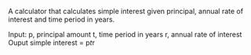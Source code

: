 A calculator that calculates simple interest given principal, annual rate of interest and time period in years.

Input:
  p, principal amount
  t, time period in years
  r, annual rate of interest
Ouput
  simple interest = p*t*r
